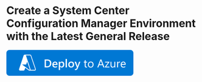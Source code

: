 # Create a System Center Configuration Manager Environment with the Latest General Release


[![Deploy To Azure](https://raw.githubusercontent.com/Azure/azure-quickstart-templates/master/1-CONTRIBUTION-GUIDE/images/deploytoazure.svg?sanitize=true)](https://portal.azure.com/#create/Microsoft.Template/uri/https%3A%2F%2Fraw%2Egithubusercontent%2Ecom%2Fdavi%2Dcruz%2FSecurity%2Fmain%2FConfigMgr%2FARM%2Fazuredeploy%2Ejson)